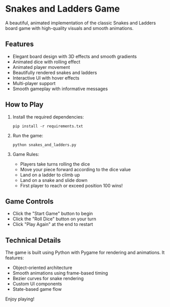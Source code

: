# Snakes and Ladders Game

A beautiful, animated implementation of the classic Snakes and Ladders board game with high-quality visuals and smooth animations.

## Features

- Elegant board design with 3D effects and smooth gradients
- Animated dice with rolling effect
- Animated player movement
- Beautifully rendered snakes and ladders
- Interactive UI with hover effects
- Multi-player support
- Smooth gameplay with informative messages

## How to Play

1. Install the required dependencies:
   ```
   pip install -r requirements.txt
   ```

2. Run the game:
   ```
   python snakes_and_ladders.py
   ```

3. Game Rules:
   - Players take turns rolling the dice
   - Move your piece forward according to the dice value
   - Land on a ladder to climb up
   - Land on a snake and slide down
   - First player to reach or exceed position 100 wins!

## Game Controls

- Click the "Start Game" button to begin
- Click the "Roll Dice" button on your turn
- Click "Play Again" at the end to restart

## Technical Details

The game is built using Python with Pygame for rendering and animations. It features:
- Object-oriented architecture
- Smooth animations using frame-based timing
- Bezier curves for snake rendering
- Custom UI components
- State-based game flow

Enjoy playing! 